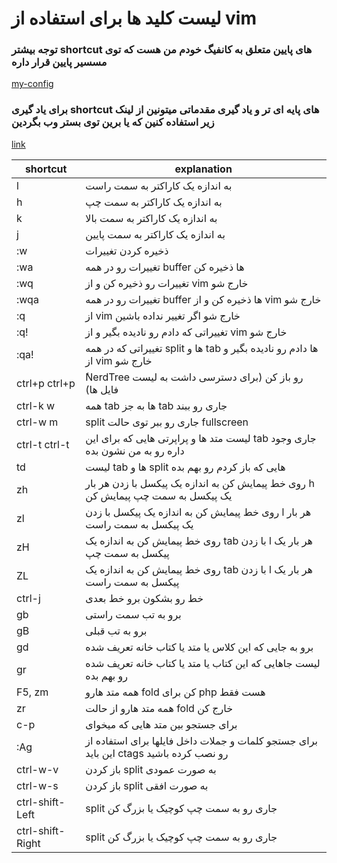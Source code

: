 # لیست کلید ها برای استفاده از vim

### توجه بیشتر shortcut های پایین متعلق به کانفیگ خودم من هست که توی مسسیر پایین قرار داره
[my-config](https://github.com/alikaramniya/vim.git)

### برای یاد گیری shortcut های پایه ای تر و یاد گیری مقدماتی میتونین از لینک زیر استفاده کنین که یا برین توی بستر وب بگردین
[link](https://otedia.com/%d8%a2%d9%85%d9%88%d8%b2%d8%b4-%d9%88%db%8c%d8%b1%d8%a7%db%8c%d8%b4%da%af%d8%b1-vim/)

| shortcut         | explanation                                                                           |
| ---------------- | ------------------------------------------------------------------------------------- |
| l                | به اندازه یک کاراکتر به سمت راست                                                      |
| h                | به اندازه یک کاراکتر به سمت چپ                                                        |
| k                | به اندازه یک کاراکتر به سمت بالا                                                      |
| j                | به اندازه یک کاراکتر به سمت پایین                                                     |
| :w               | ذخیره کردن تغییرات                                                                    |
| :wa              | تغییرات رو در همه buffer ها ذخیره کن                                                  |
| :wq              | تغییرات رو ذخیره کن و از vim خارج شو                                                  |
| :wqa             | تغییرات رو در همه buffer ها ذخیره کن و از vim خارج شو                                 |
| :q               | از vim خارج شو اگر تغییر نداده باشین                                                  |
| :q!              | تغییراتی که دادم رو نادیده بگیر و از vim خارج شو                                      |
| :qa!             | تغییراتی که در همه split ها و tab ها دادم رو نادیده بگیر و از vim خارج شو             |
| ctrl+p ctrl+p    | ٔNerdTree رو باز کن (برای دسترسی داشت به لیست فایل ها)                                |
| ctrl-k w         | همه tab ها به جز tab جاری رو ببند                                                     |
| ctrl-w m         | split جاری رو ببر توی حالت fullscreen                                                 |
| ctrl-t ctrl-t    | لیست متد ها و پراپرتی هایی که برای این tab جاری وجود داره رو به من نشون بده           |
| td               | لیست tab ها و split هایی که باز کردم رو بهم بده                                       |
| zh               | روی خط پیمایش کن به اندازه یک پیکسل با زدن هر بار h یک پیکسل به سمت چپ پیمایش کن      |
| zl               | روی خط پیمایش کن به اندازه یک پیکسل با زدن l هر بار یک پیکسل به سمت راست              |
| zH               | روی خط پیمایش کن به اندازه یک tab با زدن l هر بار یک پیکسل به سمت چپ                  |
| ZL               | روی خط پیمایش کن به اندازه یک tab با زدن l هر بار یک پیکسل به سمت راست                |
| ctrl-j           | خط رو بشکون برو خط بعدی                                                               |
| gb               | برو به تب سمت راستی                                                                   |
| gB               | برو به تب قبلی                                                                        |
| gd               | برو به جایی که این کلاس یا متد یا کتاب خانه تعریف شده                                 |
| gr               | لیست جاهایی که این کتاب یا متد یا کتاب خانه تعریف شده رو بهم بده                      |
| F5, zm           | همه متد هارو fold کن برای php هست فقط                                                 |
| zr               | همه متد هارو از حالت fold خارج کن                                                     |
| c-p              | برای جستجو بین متد هایی که میخوای                                                     |
| :Ag              | برای جستجو کلمات و جملات داخل فایلها برای استفاده از این باید ctags رو نصب کرده باشید |
| ctrl-w-v         | باز کردن split به صورت عمودی                                                          |
| ctrl-w-s         | باز کردن split به صورت افقی                                                           |
| ctrl-shift-Left  | split جاری رو به سمت چپ کوچیک یا بزرگ کن                                              |
| ctrl-shift-Right | split جاری رو به سمت چپ کوچیک یا بزرگ کن                                              |
